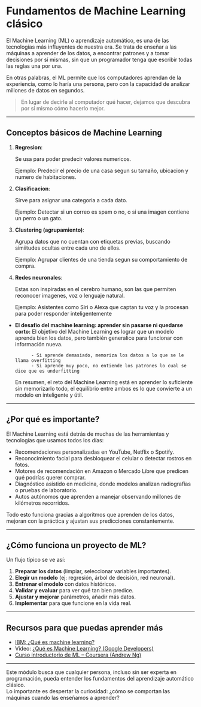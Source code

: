 # Fundamentos de Machine Learning clásico 

El Machine Learning (ML) o aprendizaje automático, es una de las tecnologías más influyentes de nuestra era.
Se trata de enseñar a las máquinas a aprender de los datos, a encontrar patrones y a tomar decisiones por sí mismas, sin que un programador tenga que escribir todas las reglas una por una.

En otras palabras, el ML permite que los computadores aprendan de la experiencia, como lo haría una persona, pero con la capacidad de analizar millones de datos en segundos.

>En lugar de decirle al computador qué hacer, dejamos que descubra por sí mismo cómo hacerlo mejor.

---

##  **Conceptos básicos de Machine Learning**
1. **Regresion**:
   
   Se usa para poder predecir valores numericos.

    Ejemplo: Predecir el precio de una casa segun su tamaño, ubicacion y numero de habitaciones.
   
   
2. **Clasificacion**:
   
   Sirve para asignar una categoria a cada dato.

   Ejemplo: Detectar si un correo es spam o no, o si una imagen contiene un perro o un gato.
   
   
3. **Clustering (agrupamiento)**:
   
   Agrupa datos que no cuentan con etiquetas previas, buscando simiitudes ocultas entre cada uno de ellos.
 
   Ejemplo: Agrupar clientes de una tienda segun su comportamiento de compra.

   
   
4. **Redes neuronales**:

   Estas son inspiradas en el cerebro humano, son las que permiten reconocer imagenes, voz o lenguaje natural.

   Ejemplo: Asistentes como Siri o Alexa que captan tu voz y la procesan para poder responder inteligentemente



- **El desafio del machine learning: aprender sin pasarse ni quedarse corto:**
   El objetivo del Machine Learning es lograr que un modelo aprenda bien los datos, pero también generalice para funcionar con información nueva.

            - Si aprende demasiado, memoriza los datos a lo que se le llama overfitting
            - Si aprende muy poco, no entiende los patrones lo cual se dice que es underfitting

   En resumen, el reto del Machine Learning está en aprender lo suficiente sin memorizarlo todo, el equilibrio entre ambos es lo que convierte a un modelo en          inteligente y útil.

---
## ¿Por qué es importante?
El Machine Learning está detrás de muchas de las herramientas y tecnologías que usamos todos los días:
- Recomendaciones personalizadas en YouTube, Netflix o Spotify.
- Reconocimiento facial para desbloquear el celular o detectar rostros en fotos.
- Motores de recomendación en Amazon o Mercado Libre que predicen qué podrías querer comprar.
- Diagnóstico asistido en medicina, donde modelos analizan radiografías o pruebas de laboratorio.
- Autos autónomos que aprenden a manejar observando millones de kilómetros recorridos.

Todo esto funciona gracias a algoritmos que aprenden de los datos, mejoran con la práctica y ajustan sus predicciones constantemente. 

---
## ¿Cómo funciona un proyecto de ML?
Un flujo típico se ve así:  

1. **Preparar los datos** (limpiar, seleccionar variables importantes).  
2. **Elegir un modelo** (ej: regresión, árbol de decisión, red neuronal).  
3. **Entrenar el modelo** con datos históricos.  
4. **Validar y evaluar** para ver qué tan bien predice.  
5. **Ajustar y mejorar** parámetros, añadir más datos.  
6. **Implementar** para que funcione en la vida real.  

---

## Recursos para que puedas aprender más
- [IBM: ¿Qué es machine learning?](https://www.ibm.com/mx-es/think/topics/machine-learning)
- Video: [¿Qué es Machine Learning? (Google Developers)](https://www.youtube.com/watch?v=ukzFI9rgwfU)  
- [Curso introductorio de ML – Coursera (Andrew Ng)](https://www.coursera.org/learn/machine-learning)  

---

Este módulo busca que cualquier persona, incluso sin ser experta en programación, pueda entender los fundamentos del aprendizaje automático clásico.  
Lo importante es despertar la curiosidad: ¿cómo se comportan las máquinas cuando las enseñamos a aprender?  
